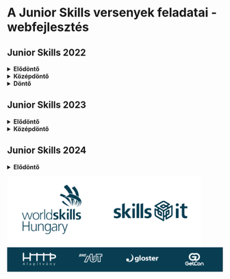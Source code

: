 # A Junior Skills versenyek feladatai - webfejlesztés

## Junior Skills 2022

<details>
  
  **<summary>Elődöntő</summary>**

  - [Az elődöntő tesztjei](js2022-s17-hu/js2022-s17-hu-r1/js2022-s17-hu-r1-tests.pdf)
</details>
<details>

  **<summary>Középdöntő</summary>**   
  
  - [A középdöntő tesztjei](js2022-s17-hu/js2022-s17-hu-r2/js2022-s17-hu-r2-tests.pdf)
  - [A középdöntő gyakorlati feladata](js2022-s17-hu/js2022-s17-hu-r2/js2022-s17-hu-r2-testproject.pdf)
  - [A középdöntő gyakorlati feladatához tartozó fájlok](js2022-s17-hu/js2022-s17-hu-r2/feladat_holegballon.zip)
</details>
<details>
  
  **<summary>Döntő</summary>**

  - [A döntő gyakorlati feladata](js2022-s17-hu/js2022-s17-hu-r1/js2022-s17-hu-r1-tests.pdf)
</details>

## Junior Skills 2023

<details>
  
  **<summary>Elődöntő</summary>**

  - [Az elődöntő tesztjei](js2023-s17-hu/js2023-s17-hu-r1/js2023-s17-hu-r1-tests.pdf)
</details>
<details>

  **<summary>Középdöntő</summary>**   
  
  - [A középdöntő tesztjei](js2023-s17-hu/js2023-s17-hu-r2/js2023-s17-hu-r2-tests.pdf)

</details>

## Junior Skills 2024

<details>
  
  **<summary>Elődöntő</summary>**

  - [Az elődöntő tesztjei](js2024-s17-hu/js2024-s17-hu-r1/js2024-s17-hu-r1-tests.pdf)
</details>

![Skills IT - WorldSkills Hungary](https://github.com/es2025-s17-hu/es2025-s17-hu-r3-tp/blob/main/assets/images/wshu-skillsit-sm.png)
![Skills IT](https://github.com/es2025-s17-hu/es2025-s17-hu-r3-tp/blob/main/assets/images/skillsit-members.png)